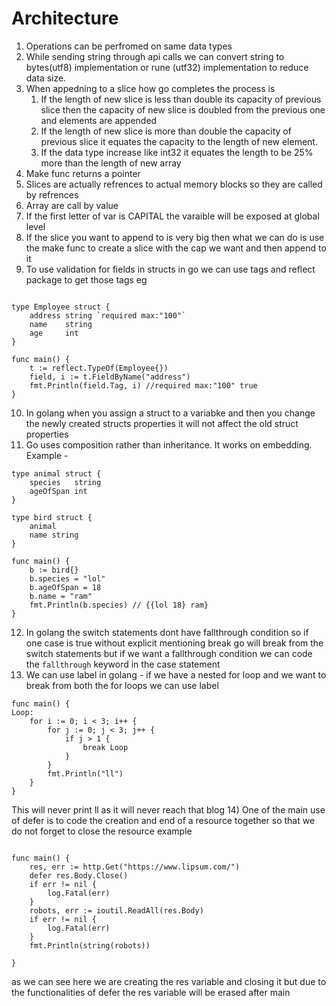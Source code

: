# Architecture
1) Operations can be perfromed on same data types
2) While sending string through api calls we can convert string to bytes(utf8) implementation or rune (utf32) implementation to reduce data size.
3) When appedning to a slice how go completes the process is 
   1) If the length of new slice is less than double its capacity of previous slice then the capacity of new slice is doubled from the previous one and elements are appended
   2) If the length of new slice is more than double the capacity of previous slice it equates the capacity to the length of new element.
   3) If the data type increase like int32 it equates the length to be 25% more than the length of new array
4) Make func returns a pointer
5) Slices are actually refrences to actual memory blocks so they are called by refrences
6) Array are call by value 
7) If the first letter of var is CAPITAL the varaible will be exposed at global level
8) If the slice you want to append to is very big then what we can do is use the make func to create a slice with the cap we want and then append to it
9) To use validation for fields in structs in go we can use tags and reflect package to get those tags eg
```golang

type Employee struct {
	address string `required max:"100"`
	name    string
	age     int
}

func main() {
	t := reflect.TypeOf(Employee{})
	field, i := t.FieldByName("address")
	fmt.Println(field.Tag, i) //required max:"100" true
}
```
10) In golang when you assign a struct to a variabke and then you change the newly created structs properties it will not affect the old struct properties
11) Go uses composition rather than inheritance. It works on embedding. Example -
```golang
type animal struct {
	species   string
	ageOfSpan int
}

type bird struct {
	animal
	name string
}

func main() {
	b := bird{}
	b.species = "lol"
	b.ageOfSpan = 18
	b.name = "ram"
	fmt.Println(b.species) // {{lol 18} ram}
}

```
12) In golang the switch statements dont have fallthrough condition so if one case is true without explicit mentioning break go will break from the switch statements but if we want a fallthrough condition we can code the ```fallthrough``` keyword in the case statement
13) We can use label in golang - if we have a nested for loop and we want to break from both the for loops we can use label
```golang
func main() {
Loop:
	for i := 0; i < 3; i++ {
		for j := 0; j < 3; j++ {
			if j > 1 {
				break Loop
			}
		}
		fmt.Println("ll")
	}
}
```
This will never print ll as it will never reach that blog
14) One of the main use of defer is to code the creation and end of a resource together so that we do not forget to close the resource example
```golang

func main() {
	res, err := http.Get("https://www.lipsum.com/")
	defer res.Body.Close()
	if err != nil {
		log.Fatal(err)
	}
	robots, err := ioutil.ReadAll(res.Body)
	if err != nil {
		log.Fatal(err)
	}
	fmt.Println(string(robots))

}

```
as we can see here we are creating the res variable and closing it but due to the functionalities of defer the res variable will be erased after main